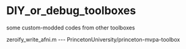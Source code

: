 # DIY_or_debug_toolboxes
some custom-modded codes from other toolboxes

zeroify_write_afni.m  ---  PrincetonUniversity/princeton-mvpa-toolbox 
